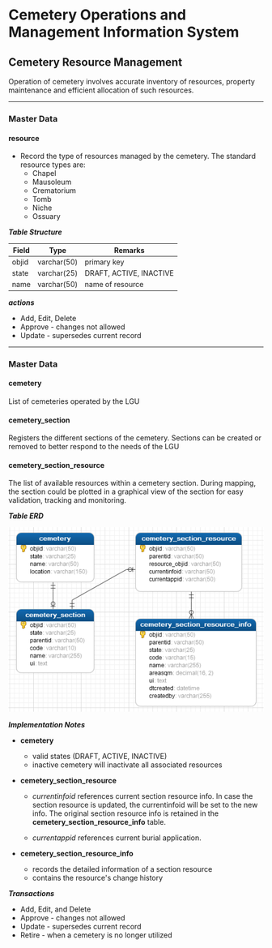 # Cemetery Operations and Management Information System #
<link rel="stylesheet" type="text/css" media="all" href="styles.css">

## Cemetery Resource Management

Operation of cemetery involves accurate inventory of resources, property maintenance and efficient allocation of such resources. 

******
### Master Data

#### resource
- Record the type of resources managed by the cemetery. The standard resource types are:
    * Chapel
    * Mausoleum
    * Crematorium
    * Tomb
    * Niche
    * Ossuary

**_Table Structure_**
<div class="table">

|Field   |Type              |Remarks   |
|--------|------------------|----------|
|objid   |varchar(50)       |primary key
|state   |varchar(25)       |DRAFT, ACTIVE, INACTIVE
|name    |varchar(50)       |name of resource
    
</div>

**_actions_**
- Add, Edit, Delete
- Approve - changes not allowed 
- Update - supersedes current record


******
### Master Data

#### cemetery
List of cemeteries operated by the LGU

#### cemetery_section
Registers the different sections of the cemetery. Sections can be created or removed to better respond to the needs of the LGU

#### cemetery_section_resource
The list of available resources within a cemetery section. During mapping, the section could be plotted in a graphical view of the section for easy validation, tracking and monitoring.


**_Table ERD_**

![alt erd][logo]


**_Implementation Notes_**

- **cemetery**
    - valid states (DRAFT, ACTIVE, INACTIVE)
    - inactive cemetery will inactivate all associated resources

- **cemetery_section_resource**
    - _currentinfoid_ references current section resource info. In case the section resource is updated, the currentinfoid will be set to the new info. The original section resource info is retained in the  **cemetery_section_resource_info** table.

    - _currentappid_ references current burial application. 

- **cemetery_section_resource_info**    
    - records the detailed information of a section resource 
    - contains the resource's change history



**_Transactions_**

* Add, Edit, and Delete
* Approve - changes not allowed 
* Update - supersedes current record
* Retire - when a cemetery is no longer utilized


[logo]: res/erd-cemetery.png